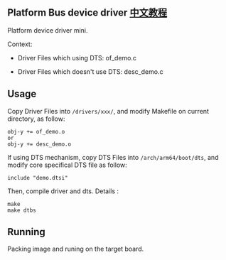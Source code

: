 Platform Bus device driver [中文教程](https://biscuitos.github.io/blog//)
----------------------------------

Platform device driver mini.

Context:

* Driver Files which using DTS: of_demo.c

* Driver Files which doesn't use DTS: desc_demo.c

## Usage

Copy Driver Files into `/drivers/xxx/`, and modify Makefile on current 
directory, as follow:

```
obj-y += of_demo.o
or
obj-y += desc_demo.o
```

If using DTS mechanism, copy DTS Files into `/arch/arm64/boot/dts`, and modify core specifical DTS file as follow:

```
include "demo.dtsi"
```

Then, compile driver and dts. Details :

```
make
make dtbs
```

## Running

Packing image and runing on the target board.
